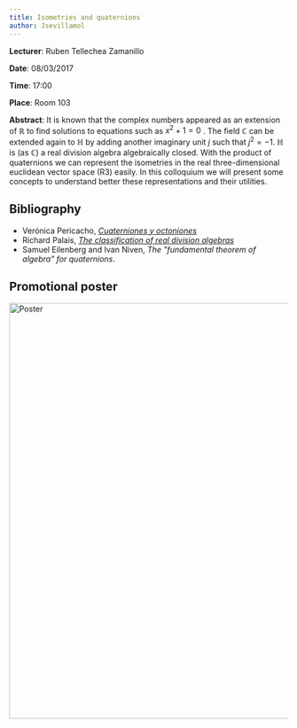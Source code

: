 ```yaml
---
title: Isometries and quaternions
author: Jsevillamol
---
```

**Lecturer**: Ruben Tellechea Zamanillo

**Date**: 08/03/2017

**Time**: 17:00

**Place**: Room 103

**Abstract**:
It is known that the complex numbers appeared as an extension of $\mathbb{R}$ to find solutions to equations such as $x ^ 2 + 1 = 0$ . The field $\mathbb{C}$ can be extended again to $\mathbb{H}$ by adding another imaginary unit $j$ such that $j^2 = -1$. $\mathbb{H}$ is (as $\mathbb{C}$) a real division algebra algebraically closed. With the product of quaternions we can represent the isometries in the real three-dimensional euclidean vector space (R3) easily. In this colloquium we will present some concepts to understand better these representations and their utilities.

## Bibliography

* Verónica Pericacho, [*Cuaterniones y octoniones*](http://hdl.handle.net/2445/53927)
* Richard Palais, [*The classification of real division algebras*](http://www.academia.edu/9660799/THE_CLASSIFICATION_OF_REAL_DIVISION_ALGEBRAS)
* Samuel Eilenberg and Ivan Niven, *The "fundamental theorem of algebra" for quaternions*.

## Promotional poster
 <img src="https://document-export.canva.com/DACOjg1UcZ4/19/preview/0001-153138026.png" alt="Poster" style="width: 750px;"/>
